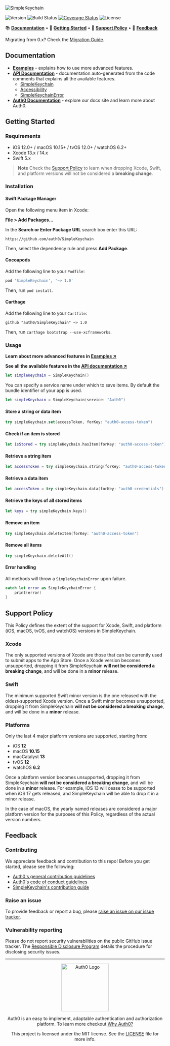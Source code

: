 ![SimpleKeychain](https://cdn.auth0.com/website/sdks/banners/simplekeychain-banner.png)

![Version](https://img.shields.io/cocoapods/v/SimpleKeychain.svg?style=flat)
![Build Status](https://img.shields.io/github/actions/workflow/status/auth0/SimpleKeychain/main.yml?style=flat)
[![Coverage Status](https://img.shields.io/codecov/c/github/auth0/SimpleKeychain/master.svg?style=flat)](https://codecov.io/github/auth0/SimpleKeychain)
![License](https://img.shields.io/github/license/auth0/SimpleKeychain.svg?style=flat)

📚 [**Documentation**](#documentation) • 🚀 [**Getting Started**](#getting-started) • 📃 [**Support Policy**](#support-policy) • 💬 [**Feedback**](#feedback)

Migrating from 0.x? Check the [Migration Guide](V1_MIGRATION_GUIDE.md).

## Documentation

- [**Examples**](EXAMPLES.md) - explains how to use more advanced features.
- [**API Documentation**](https://auth0.github.io/SimpleKeychain/documentation/simplekeychain) - documentation auto-generated from the code comments that explains all the available features.
  + [SimpleKeychain](https://auth0.github.io/SimpleKeychain/documentation/simplekeychain/simplekeychain)
  + [Accessibility](https://auth0.github.io/SimpleKeychain/documentation/simplekeychain/accessibility)
  + [SimpleKeychainError](https://auth0.github.io/SimpleKeychain/documentation/simplekeychain/simplekeychainerror)
- [**Auth0 Documentation**](https://auth0.com/docs) - explore our docs site and learn more about Auth0.

## Getting Started

### Requirements

- iOS 12.0+ / macOS 10.15+ / tvOS 12.0+ / watchOS 6.2+
- Xcode 13.x / 14.x
- Swift 5.x

> **Note**
> Check the [Support Policy](#support-policy) to learn when dropping Xcode, Swift, and platform versions will not be considered a **breaking change**.

### Installation

#### Swift Package Manager

Open the following menu item in Xcode:

**File > Add Packages...**

In the **Search or Enter Package URL** search box enter this URL: 

```text
https://github.com/auth0/SimpleKeychain
```

Then, select the dependency rule and press **Add Package**.

#### Cocoapods

Add the following line to your `Podfile`:

```ruby
pod 'SimpleKeychain', '~> 1.0'
```

Then, run `pod install`.

#### Carthage

Add the following line to your `Cartfile`:

```text
github "auth0/SimpleKeychain" ~> 1.0
```

Then, run `carthage bootstrap --use-xcframeworks`.

### Usage

**Learn about more advanced features in [Examples ↗](EXAMPLES.md)**

**See all the available features in the [API documentation ↗](https://auth0.github.io/SimpleKeychain/documentation/simplekeychain)**

```swift
let simpleKeychain = SimpleKeychain()
```

You can specify a service name under which to save items. By default the bundle identifier of your app is used.

```swift
let simpleKeychain = SimpleKeychain(service: "Auth0")
```

#### Store a string or data item

```swift
try simpleKeychain.set(accessToken, forKey: "auth0-access-token")
```

#### Check if an item is stored

```swift
let isStored = try simpleKeychain.hasItem(forKey: "auth0-access-token")
```

#### Retrieve a string item

```swift
let accessToken = try simpleKeychain.string(forKey: "auth0-access-token")
```

#### Retrieve a data item

```swift
let accessToken = try simpleKeychain.data(forKey: "auth0-credentials")
```

#### Retrieve the keys of all stored items

```swift
let keys = try simpleKeychain.keys()
```

#### Remove an item

```swift
try simpleKeychain.deleteItem(forKey: "auth0-access-token")
```

#### Remove all items

```swift
try simpleKeychain.deleteAll()
```

#### Error handling

All methods will throw a `SimpleKeychainError` upon failure.

```swift
catch let error as SimpleKeychainError {
    print(error)
}
```

## Support Policy

This Policy defines the extent of the support for Xcode, Swift, and platform (iOS, macOS, tvOS, and watchOS) versions in SimpleKeychain.

### Xcode

The only supported versions of Xcode are those that can be currently used to submit apps to the App Store. Once a Xcode version becomes unsupported, dropping it from SimpleKeychain **will not be considered a breaking change**, and will be done in a **minor** release.

### Swift

The minimum supported Swift minor version is the one released with the oldest-supported Xcode version. Once a Swift minor becomes unsupported, dropping it from SimpleKeychain **will not be considered a breaking change**, and will be done in a **minor** release.

### Platforms

Only the last 4 major platform versions are supported, starting from:

- iOS **12**
- macOS **10.15**
- macCatalyst **13**
- tvOS **12**
- watchOS **6.2**

Once a platform version becomes unsupported, dropping it from SimpleKeychain **will not be considered a breaking change**, and will be done in a **minor** release. For example, iOS 13 will cease to be supported when iOS 17 gets released, and SimpleKeychain will be able to drop it in a minor release.

In the case of macOS, the yearly named releases are considered a major platform version for the purposes of this Policy, regardless of the actual version numbers.

## Feedback

### Contributing

We appreciate feedback and contribution to this repo! Before you get started, please see the following:

- [Auth0's general contribution guidelines](https://github.com/auth0/open-source-template/blob/master/GENERAL-CONTRIBUTING.md)
- [Auth0's code of conduct guidelines](https://github.com/auth0/open-source-template/blob/master/CODE-OF-CONDUCT.md)
- [SimpleKeychain's contribution guide](CONTRIBUTING.md)

### Raise an issue

To provide feedback or report a bug, please [raise an issue on our issue tracker](https://github.com/auth0/SimpleKeychain/issues).

### Vulnerability reporting

Please do not report security vulnerabilities on the public GitHub issue tracker. The [Responsible Disclosure Program](https://auth0.com/responsible-disclosure-policy) details the procedure for disclosing security issues.

---

<p align="center">
  <picture>
    <source media="(prefers-color-scheme: light)" srcset="https://cdn.auth0.com/website/sdks/logos/auth0_light_mode.png" width="150">
    <source media="(prefers-color-scheme: dark)" srcset="https://cdn.auth0.com/website/sdks/logos/auth0_dark_mode.png" width="150">
    <img alt="Auth0 Logo" src="https://cdn.auth0.com/website/sdks/logos/auth0_light_mode.png" width="150">
  </picture>
</p>

<p align="center">Auth0 is an easy to implement, adaptable authentication and authorization platform. To learn more checkout <a href="https://auth0.com/why-auth0">Why Auth0?</a></p>

<p align="center">This project is licensed under the MIT license. See the <a href="./LICENSE"> LICENSE</a> file for more info.</p>
